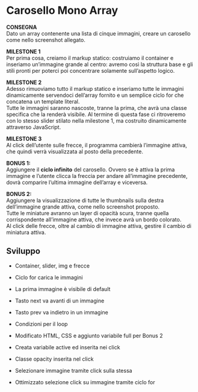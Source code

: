 Carosello Mono Array
===
**CONSEGNA**  
Dato un array contenente una lista di cinque immagini, creare un carosello come nello screenshot allegato.

**MILESTONE 1**  
Per prima cosa, creiamo il markup statico: costruiamo il container e inseriamo un’immagine grande al centro: avremo così la struttura base e gli stili pronti per poterci poi concentrare solamente sull’aspetto logico.  

**MILESTONE 2**  
Adesso rimuoviamo tutto il markup statico e inseriamo tutte le immagini dinamicamente servendoci dell’array fornito e un semplice ciclo for che concatena un template literal.  
Tutte le immagini saranno nascoste, tranne la prima, che avrà una classe specifica che la renderà visibile.
Al termine di questa fase ci ritroveremo con lo stesso slider stilato nella milestone 1, ma costruito dinamicamente attraverso JavaScript.  

**MILESTONE 3**  
Al click dell’utente sulle frecce, il programma cambierà l’immagine attiva, che quindi verrà visualizzata al posto della precedente.  

**BONUS 1:**  
Aggiungere il **ciclo infinito** del carosello. Ovvero se è attiva la prima immagine e l’utente clicca la freccia per andare all’immagine precedente, dovrà comparire l’ultima immagine dell’array e viceversa.  

**BONUS 2:**  
Aggiungere la visualizzazione di tutte le thumbnails sulla destra dell’immagine grande attiva, come nello screenshot proposto.  
Tutte le miniature avranno un layer di opacità scura, tranne quella corrispondente all’immagine attiva, che invece avrà un bordo colorato.  
Al click delle frecce, oltre al cambio di immagine attiva, gestire il cambio di miniatura attiva.


## Sviluppo

- Container, slider, img e frecce
- Ciclo for carica le immagini
- La prima immagine è visibile di default
- Tasto next va avanti di un immagine
- Tasto prev va indietro in un immagine 
- Condizioni per il loop

- Modificato HTML, CSS e aggiunto variabile full per Bonus 2
- Creata variabile active ed inserita nei click
- Classe opacity inserita nel click

- Selezionare immagine tramite click sulla stessa
- Ottimizzato selezione click su immagine tramite ciclo for
